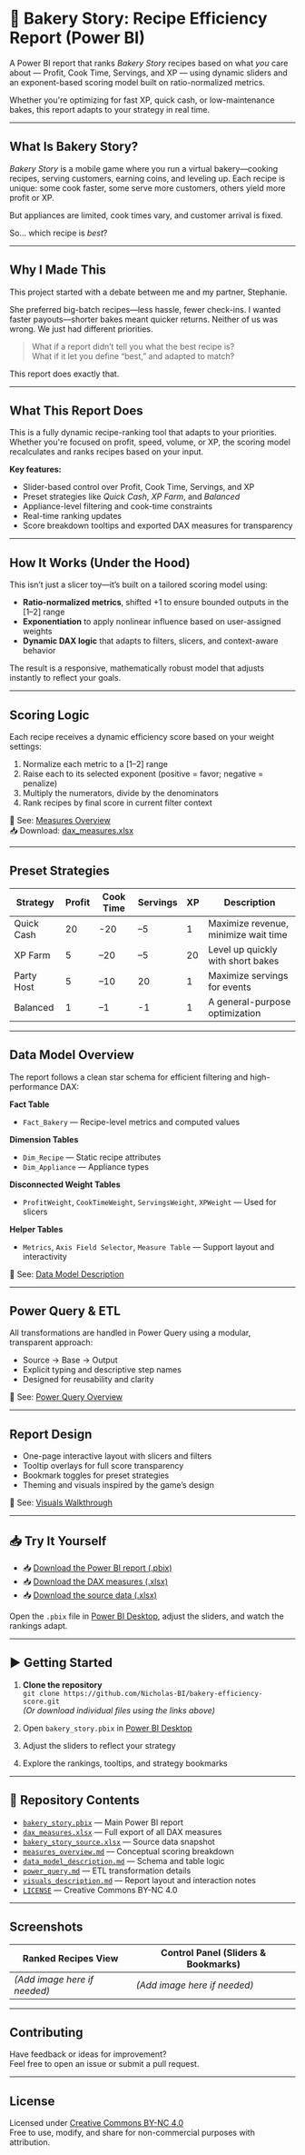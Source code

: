 # 🍰 Bakery Story: Recipe Efficiency Report (Power BI)

A Power BI report that ranks *Bakery Story* recipes based on what *you* care about — Profit, Cook Time, Servings, and XP — using dynamic sliders and an exponent-based scoring model built on ratio-normalized metrics.

Whether you're optimizing for fast XP, quick cash, or low-maintenance bakes, this report adapts to your strategy in real time.

---

## What Is Bakery Story?

*Bakery Story* is a mobile game where you run a virtual bakery—cooking recipes, serving customers, earning coins, and leveling up. Each recipe is unique: some cook faster, some serve more customers, others yield more profit or XP.

But appliances are limited, cook times vary, and customer arrival is fixed.

So… which recipe is *best*?

---

## Why I Made This

This project started with a debate between me and my partner, Stephanie.

She preferred big-batch recipes—less hassle, fewer check-ins. I wanted faster payouts—shorter bakes meant quicker returns. Neither of us was wrong. We just had different priorities.

> What if a report didn’t tell you what the best recipe is?  
> What if it let you define “best,” and adapted to match?

This report does exactly that.

---

## What This Report Does

This is a fully dynamic recipe-ranking tool that adapts to your priorities. Whether you're focused on profit, speed, volume, or XP, the scoring model recalculates and ranks recipes based on your input.

**Key features:**
- Slider-based control over Profit, Cook Time, Servings, and XP  
- Preset strategies like *Quick Cash*, *XP Farm*, and *Balanced*  
- Appliance-level filtering and cook-time constraints  
- Real-time ranking updates  
- Score breakdown tooltips and exported DAX measures for transparency

---

## How It Works (Under the Hood)

This isn’t just a slicer toy—it’s built on a tailored scoring model using:

- **Ratio-normalized metrics**, shifted +1 to ensure bounded outputs in the [1–2] range  
- **Exponentiation** to apply nonlinear influence based on user-assigned weights  
- **Dynamic DAX logic** that adapts to filters, slicers, and context-aware behavior

The result is a responsive, mathematically robust model that adjusts instantly to reflect your goals.

---

## Scoring Logic

Each recipe receives a dynamic efficiency score based on your weight settings:

1. Normalize each metric to a [1–2] range  
2. Raise each to its selected exponent (positive = favor; negative = penalize)  
3. Multiply the numerators, divide by the denominators  
4. Rank recipes by final score in current filter context

📄 See: [Measures Overview](./docs/measures_overview.md)  
📥 Download: [dax_measures.xlsx](https://raw.githubusercontent.com/Nicholas-BI/bakery-efficiency-score/main/docs/dax_measures.xlsx)

---

## Preset Strategies

| Strategy     | Profit | Cook Time | Servings | XP | Description                          |
|--------------|--------|-----------|----------|----|--------------------------------------|
| Quick Cash   | 20     | -20       | –5       | 1  | Maximize revenue, minimize wait time |
| XP Farm      | 5      | –20        | –5       | 20 | Level up quickly with short bakes    |
| Party Host   | 5      | –10        | 20       | 1  | Maximize servings for events         |
| Balanced     | 1      | –1        | -1        | 1  | A general-purpose optimization        |

---

## Data Model Overview

The report follows a clean star schema for efficient filtering and high-performance DAX:

**Fact Table**  
- `Fact_Bakery` — Recipe-level metrics and computed values

**Dimension Tables**  
- `Dim_Recipe` — Static recipe attributes  
- `Dim_Appliance` — Appliance types

**Disconnected Weight Tables**  
- `ProfitWeight`, `CookTimeWeight`, `ServingsWeight`, `XPWeight` — Used for slicers

**Helper Tables**  
- `Metrics`, `Axis Field Selector`, `Measure Table` — Support layout and interactivity

📄 See: [Data Model Description](./docs/data_model_description.md)

---

## Power Query & ETL

All transformations are handled in Power Query using a modular, transparent approach:

- Source → Base → Output  
- Explicit typing and descriptive step names  
- Designed for reusability and clarity

📄 See: [Power Query Overview](./docs/power_query.md)

---

## Report Design

- One-page interactive layout with slicers and filters  
- Tooltip overlays for full score transparency  
- Bookmark toggles for preset strategies  
- Theming and visuals inspired by the game’s design

📄 See: [Visuals Walkthrough](./docs/visuals_description.md)

---

## 📥 Try It Yourself

- 📥 [Download the Power BI report (.pbix)](https://raw.githubusercontent.com/Nicholas-BI/bakery-efficiency-score/main/docs/bakery_story.pbix)  
- 📥 [Download the DAX measures (.xlsx)](https://raw.githubusercontent.com/Nicholas-BI/bakery-efficiency-score/main/docs/dax_measures.xlsx)  
- 📥 [Download the source data (.xlsx)](https://raw.githubusercontent.com/Nicholas-BI/bakery-efficiency-score/main/docs/bakery_story_source.xlsx)

Open the `.pbix` file in [Power BI Desktop](https://powerbi.microsoft.com/desktop), adjust the sliders, and watch the rankings adapt.

---

## ▶️ Getting Started

1. **Clone the repository**  
   `git clone https://github.com/Nicholas-BI/bakery-efficiency-score.git`  
   *(Or download individual files using the links above)*

2. Open `bakery_story.pbix` in [Power BI Desktop](https://powerbi.microsoft.com/desktop)  
3. Adjust the sliders to reflect your strategy  
4. Explore the rankings, tooltips, and strategy bookmarks

---

## 📁 Repository Contents

- [`bakery_story.pbix`](./docs/bakery_story.pbix) — Main Power BI report  
- [`dax_measures.xlsx`](./docs/dax_measures.xlsx) — Full export of all DAX measures  
- [`bakery_story_source.xlsx`](./docs/bakery_story_source.xlsx) — Source data snapshot  
- [`measures_overview.md`](./docs/measures_overview.md) — Conceptual scoring breakdown  
- [`data_model_description.md`](./docs/data_model_description.md) — Schema and table logic  
- [`power_query.md`](./docs/power_query.md) — ETL transformation details  
- [`visuals_description.md`](./docs/visuals_description.md) — Report layout and interaction notes  
- [`LICENSE`](./LICENSE) — Creative Commons BY-NC 4.0

---

## Screenshots

| Ranked Recipes View                             | Control Panel (Sliders & Bookmarks)           |
|--------------------------------------------------|------------------------------------------------|
| *(Add image here if needed)*                     | *(Add image here if needed)*                  |

---

## Contributing

Have feedback or ideas for improvement?  
Feel free to open an issue or submit a pull request.

---

## License

Licensed under [Creative Commons BY-NC 4.0](./LICENSE)  
Free to use, modify, and share for non-commercial purposes with attribution.

